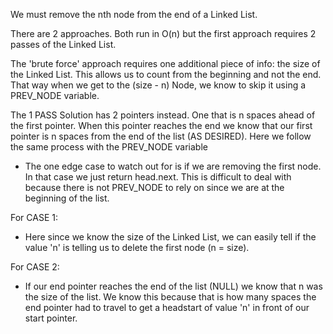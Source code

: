 We must remove the nth node from the end of a Linked List. 

There are 2 approaches. Both run in O(n) but the first approach requires 2 passes of the Linked List.

The 'brute force' approach requires one additional piece of info: the size of the Linked List. This allows us to count from the beginning and not the end. That way when we get to the (size - n) Node, we know to skip it using a PREV_NODE variable.

The 1 PASS Solution has 2 pointers instead. One that is n spaces ahead of the first pointer. When this pointer reaches the end we know that our first pointer is n spaces from the end of the list (AS DESIRED). Here we follow the same process with the PREV_NODE variable


- The one edge case to watch out for is if we are removing the first node. In that case we just return head.next. This is difficult to deal with because there is not PREV_NODE to rely on since we are at the beginning of the list.

For CASE 1:
- Here since we know the size of the Linked List, we can easily tell if the value 'n' is telling us to delete the first node (n = size). 

For CASE 2:
- If our end pointer reaches the end of the list (NULL) we know that n was the size of the list. We know this because that is how many spaces the end pointer had to travel to get a headstart of value 'n' in front of our start pointer. 

